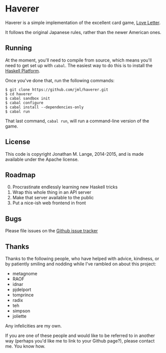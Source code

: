 # Haverer

Haverer is a simple implementation of the excellent card game,
[Love Letter](http://boardgamegeek.com/boardgame/129622/love-letter).

It follows the original Japanese rules, rather than the newer American ones.

## Running

At the moment, you'll need to compile from source, which means you'll need to
get set up with `cabal`. The easiest way to do this is to install the
[Haskell Platform](https://www.haskell.org/platform/).

Once you've done that, run the following commands:

```
$ git clone https://github.com/jml/haverer.git
$ cd haverer
$ cabal sandbox init
$ cabal configure
$ cabal install --dependencies-only
$ cabal run
```

That last command, `cabal run`, will run a command-line version of the game.

## License

This code is copyright Jonathan M. Lange, 2014-2015, and is made available
under the Apache license.

## Roadmap

0. Procrastinate endlessly learning new Haskell tricks
1. Wrap this whole thing in an API server
2. Make that server available to the public
3. Put a nice-ish web frontend in front

## Bugs

Please file issues on the
[Github issue tracker](https://github.com/jml/haverer/issues)

## Thanks

Thanks to the following people, who have helped with advice, kindness, or by patiently
smiling and nodding while I've rambled on about this project:

* metagnome
* RAOF
* idnar
* pjdelport
* tomprince
* radix
* teh
* simpson
* joliette

Any infelicities are my own.

If you are one of these people and would like to be referred to in another way
(perhaps you'd like me to link to your Github page?), please contact me. You
know how.

